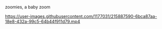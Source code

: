 zoomies, a baby zoom



https://user-images.githubusercontent.com/1177031/215887590-6bca87aa-18e8-432a-99c5-64b44f911d79.mp4

